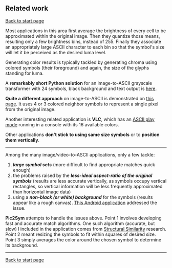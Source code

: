## Related work ##
[Back to start page](../../../ReadMe.md)

Most applications in this area first average the brightness of every cell to be approximated within the original image. Then they quantize those means, resulting only a few brightness bins, instead of 255. Finally they associate an appropriately large ASCII character to each bin so that the symbol&#39;s size will let it be perceived as the desired luma level.

Generating color results is typically tackled by generating chroma using colored symbols (their foreground) and again, the size of the glyphs standing for luma.

A **remarkably short Python solution** for an image\-to\-ASCII grayscale transformer with 24 symbols, black background and text output is [here](https://gist.github.com/cdiener/10491632).

**Quite a different approach** on image\-to\-ASCII is demonstrated on [this page](https://larc.unt.edu/ian/art/ascii/color/). It uses 4 or 3 colored neighbor symbols to represent a single pixel from the original image.

Another interesting related application is **VLC**, which has an [ASCII play mode](https://www.youtube.com/watch?v=fuQjDfZ9lV4) running in a console with its 16 available colors.

Other applications **don&#39;t stick to using same size symbols** or to **position them vertically**.

----------

Among the many image/video\-to\-ASCII applications, only a few tackle:

1.	***large symbol sets*** (more difficult to find appropriate matches quick enough)
2.	the problems raised by the ***less\-ideal aspect\-ratio of the original symbols*** (results are less accurate vertically, as symbols occupy vertical rectangles, so vertical information will be less frequently approximated than horizontal image data)
3.	using a ***non\-black (or white) background*** for the symbols (results appear like a rough canvas). [This Android application](https://play.google.com/store/apps/details?id=com.muri.asciiart&hl=en) addressed the issue.

**Pic2Sym** attempts to handle the issues above. Point 1 involves developing fast and accurate match algorithms. One such algorithm (accurate, but slow) I included in the application comes from [Structural Similarity](https://ece.uwaterloo.ca/~z70wang/research/ssim) research. Point 2 meant resizing the symbols to fit within squares of desired size. Point 3 simply averages the color around the chosen symbol to determine its background.


----------

[Back to start page](../../../ReadMe.md)

